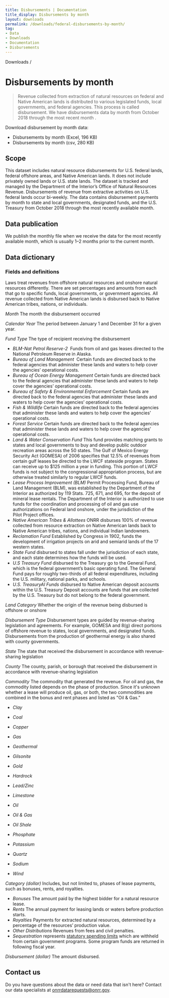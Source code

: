 ```yaml
---
title: Disbursements | Documentation
title_display: Disbursements by month
layout: downloads
permalink: /downloads/federal-disbursements-by-month/
tag:
- Data
- Downloads
- Documentation
- Disbursements
---
```


<custom-link to="/downloads/" className="breadcrumb link-charlie">Downloads</custom-link> /
# Disbursements by month

> Revenue collected from extraction of natural resources on federal and Native American lands is distributed to various legislated funds, local governments, and federal agencies. This process is called disbursement. We have disbursements data by month from October 2018 through the most recent month .

Download disbursement by month data:

<ul class="downloads-download_links list-unstyled">
  <li><excel-link to="/downloads/disbursements/monthly_disbursements.xlsx">Disbursements by month (Excel, 196 KB)</excel-link></li>
    <li><csv-link to="/downloads/csv/disbursements/monthly_disbursements.csv">Disbursements by month (csv, 280 KB)</csv-link></li>
</ul>

## Scope

This dataset includes natural resource disbursements for U.S. federal lands, federal offshore areas, and Native American lands. It does not include privately owned lands or U.S. state lands. The dataset is tracked and managed by the Department of the Interior’s Office of Natural Resources Revenue. Disbursements of revenue from extractive activities on U.S. federal lands occur bi-weekly. The data contains disbursement payments by month to state and local governments, designated funds, and the U.S. Treasury from October 2018 through the most recently available month.

## Data publication

We publish the monthly file when we receive the data for the most recently available month, which is usually 1–2 months prior to the current month.

## Data dictionary

### Fields and definitions
Laws treat revenues from offshore natural resources and onshore natural resources differently. There are set percentages and amounts from each that go to specific funds, local governments, or government agencies. All revenue collected from Native American lands is disbursed back to Native American tribes, nations, or individuals.

_Month_ The month the disbursement occurred

_Calendar Year_ The period between January 1 and December 31 for a given year.

_Fund Type_ The type of recipient receiving the disbursement

* _BLM-Nat Petrol Reserve-2_  Funds from oil and gas leases directed to the National Petroleum Reserve in Alaska.
* _Bureau of Land Management_  Certain funds are directed back to the federal agencies that administer these lands and waters to help cover the agencies’ operational costs.
* _Bureau of Ocean Energy Management_ Certain funds are directed back to the federal agencies that administer these lands and waters to help cover the agencies’ operational costs.
* _Bureau of Safety & Environmental Enforcement_ Certain funds are directed back to the federal agencies that administer these lands and waters to help cover the agencies’ operational costs.
* _Fish & Wildlife_ Certain funds are directed back to the federal agencies that administer these lands and waters to help cover the agencies’ operational costs.
* _Forest Service_ Certain funds are directed back to the federal agencies that administer these lands and waters to help cover the agencies’ operational costs.
* _Land & Water Conservation Fund_ This fund provides matching grants to states and local governments to buy and develop public outdoor recreation areas across the 50 states. The Gulf of Mexico Energy Security Act (GOMESA) of 2006 specifies that 12.5% of revenues from certain gulf leases be directed to the LWCF stateside program. States can receive up to $125 million a year in funding. This portion of LWCF funds is not subject to the congressional appropriation process, but are otherwise treated similarly to regular LWCF funds.
* _Lease Process Improvement (BLM)_ Permit Processing Fund, Bureau of Land Management (BLM), was established by the Department of the Interior as authorized by 119 Stats. 725, 671, and 695, for the deposit of mineral lease rentals. The Department of the Interior is authorized to use funds for the coordination and processing of oil and gas use authorizations on Federal land onshore, under the jurisdiction of the Pilot Project offices.
* _Native American Tribes & Allottees_ ONRR disburses 100% of revenue collected from resource extraction on Native American lands back to Native American  tribes, nations, and individual Indian landowners.
* _Reclamation Fund_ Established by Congress in 1902, funds the development of irrigation projects on arid and semiarid lands of the 17 western states.
* _State Fund_ disbursed to states fall under the jurisdiction of each state, and each state determines how the funds will be used.
* _U.S Treasury Fund_ disbursed to the Treasury go to the General Fund, which is the federal government’s basic operating fund. The General Fund pays for roughly two-thirds of all federal expenditures, including the U.S. military, national parks, and schools.
* _U.S. TreasuryAI Funds_ disbursed to Native American deposit accounts within the U.S. Treasury Deposit accounts are funds that are collected by the U.S. Treasury but do not belong to the federal government.

_Land Category_ Whether the origin of the revenue being disbursed is offshore or onshore

_Disbursement Type_ Disbursement types are guided by revenue-sharing legislation and agreements. For example, <glossary-term>GOMESA</glossary-term> and <glossary-term>8(g)</glossary-term> direct portions of offshore revenue to states, local governments, and designated funds. Disbursements from the production of geothermal energy is also shared with county governments.

_State_ The state that received the disbursement in accordance with revenue-sharing legislation

_County_ The county, parish, or borough that received the disbursement in accordance with revenue-sharing legislation

_Commodity_ The commodity that generated the revenue. For oil and gas, the commodity listed depends on the phase of production. Since it's unknown whether a lease will produce oil, gas, or both, the two commodities are combined in the bonus and rent phases and listed as "Oil & Gas."

* _Clay_ 

* _Coal_

* _Copper_

* _Gas_

* _Geothermal_

* _Gilsonite_

* _Gold_

* _Hardrock_

* _Lead/Zinc_ 

* _Limestone_

* _Oil_

* _Oil & Gas_

* _Oil Shale_

* _Phosphate_

* _Potassium_

* _Quartz_

* _Sodium_

* _Wind_

_Category (dollar)_ Includes, but not limited to, phases of lease payments, such as bonuses, rents, and royalties.

* _Bonuses_ The amount paid by the highest bidder for a natural resource lease.
* _Rents_ The annual payment for leasing lands or waters before production starts.
* _Royalties_ Payments for extracted natural resources, determined by a percentage of the resources’ production value.
* _Other Distributions_ Revenues from fees and civil penalties.
* _Sequestration_ represents [statutory spending limits](https://www.cbo.gov/topics/budget/sequestration) which are withheld from certain government programs. Some program funds are returned in following fiscal year.

_Disbursement (dollar)_ The amount disbursed.

## Contact us
Do you have questions about the data or need data that isn't here? Contact our data specialists at onrrdatarequests@onrr.gov.
